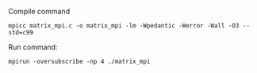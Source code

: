 Compile command

    mpicc matrix_mpi.c -o matrix_mpi -lm -Wpedantic -Werror -Wall -O3 --std=c99 

Run command:
    
    mpirun -oversubscribe -np 4 ./matrix_mpi